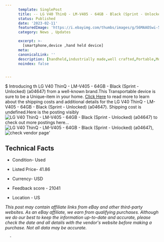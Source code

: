 ```yaml
---
      template: SinglePost
      title: -- LG V40 ThinQ - LM-V405 - 64GB - Black (Sprint - Unlocked) (a04647)
      status: Published
      date: '2023-02-11'
      featuredImage: 'https://i.ebayimg.com/thumbs/images/g/56MAAOSwi-5j5ip~/s-l225.jpg'
      category: News , Updates

      excerpt: >-
        [smartphone,device ,hand held device]
      meta:
      canonicalLink: ''
      description: [handheld,industrially made,well crafted,Portable,Mobile,Compact,Convenient,Lightweight,Maneuverable,Man-portable,Miniature,Carriable,Hand-held,Light,Holdable,Transportable,Mobile device,Pocket-sized,On-the-go,Wireless,Cordless,Compact size,Convenient size, smartphone,device ,hand held device]
      noindex: false
      

---
```

$
      Introducing th LG V40 ThinQ - LM-V405 - 64GB - Black (Sprint - Unlocked) (a04647) from a well-known brand.This Transportable device  is sure to be a Unique-item in your home. [Click Here](https://www.ebay.com/itm/285071352982?hash=item425f93a496%3Ag%3A56MAAOSwi-5j5ip%7E&mkevt=1&mkcid=1&mkrid=711-53200-19255-0&campid=%253CePNCampaignId%253E&customid=%253CreferenceId%253E&toolid=10049) to read more to learn about the shipping costs and additional details for the LG V40 ThinQ - LM-V405 - 64GB - Black (Sprint - Unlocked) (a04647). Shipping cost is undefined.Here is the posting visibly ![LG V40 ThinQ - LM-V405 - 64GB - Black (Sprint - Unlocked) (a04647)](https://i.ebayimg.com/thumbs/images/g/56MAAOSwi-5j5ip~/s-l225.jpg) to check out more postings here... ![LG V40 ThinQ - LM-V405 - 64GB - Black (Sprint - Unlocked) (a04647)](https://i.ebayimg.com/images/g/56MAAOSwi-5j5ip~/s-l1600.jpg), ![check vendor page](https://origin-galleryplus.ebayimg.com/ws/web/285071352982_2_0_1/225x225.jpg,https://origin-galleryplus.ebayimg.com/ws/web/285071352982_3_0_1/225x225.jpg,https://origin-galleryplus.ebayimg.com/ws/web/285071352982_4_0_1/225x225.jpg,https://origin-galleryplus.ebayimg.com/ws/web/285071352982_5_0_1/225x225.jpg,https://origin-galleryplus.ebayimg.com/ws/web/285071352982_6_0_1/225x225.jpg)'

      

 ## Technical Facts 



     
      

 - Condition- Used 


      

 - Listed Price- 41.86 


      

 - Currency- USD 


      

 - Feedback score - 21041 


      

 - Location - US 


      
      

 *_This post may contain affiliate links from eBay and other third-party websites. As an eBay affiliate, we earn from qualifying purchases. Although we do our best to keep the information up-to-date and accurate, please check the date and all details with the vendor's website before making a purchase. Not all data may be accurate._*




      -
